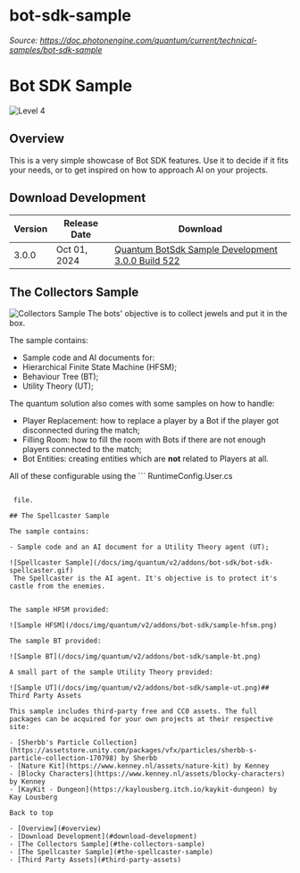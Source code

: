 # bot-sdk-sample

_Source: https://doc.photonengine.com/quantum/current/technical-samples/bot-sdk-sample_

# Bot SDK Sample

![Level 4](/v2/img/docs/levels/level01-beginner_1.5x.png)

## Overview

This is a very simple showcase of Bot SDK features. Use it to decide if it fits your needs, or to get inspired on how to approach AI on your projects.

## Download Development

| Version | Release Date | Download |
| --- | --- | --- |
| 3.0.0 | Oct 01, 2024 | [Quantum BotSdk Sample Development 3.0.0 Build 522](https://dashboard.photonengine.com/download/quantum/quantum-botsdk-sample-development-3.0.0.zip) |

## The Collectors Sample

![Collectors Sample](/docs/img/quantum/v2/addons/bot-sdk/little-guys.gif)
The bots' objective is to collect jewels and put it in the box.


The sample contains:

- Sample code and AI documents for:
- Hierarchical Finite State Machine (HFSM);
- Behaviour Tree (BT);
- Utility Theory (UT);

The quantum solution also comes with some samples on how to handle:

- Player Replacement: how to replace a player by a Bot if the player got disconnected during the match;
- Filling Room: how to fill the room with Bots if there are not enough players connected to the match;
- Bot Entities: creating entities which are **not** related to Players at all.

All of these configurable using the ```
RuntimeConfig.User.cs
```

 file.

## The Spellcaster Sample

The sample contains:

- Sample code and an AI document for a Utility Theory agent (UT);

![Spellcaster Sample](/docs/img/quantum/v2/addons/bot-sdk/bot-sdk-spellcaster.gif)
 The Spellcaster is the AI agent. It's objective is to protect it's castle from the enemies.


The sample HFSM provided:

![Sample HFSM](/docs/img/quantum/v2/addons/bot-sdk/sample-hfsm.png)

The sample BT provided:

![Sample BT](/docs/img/quantum/v2/addons/bot-sdk/sample-bt.png)

A small part of the sample Utility Theory provided:

![Sample UT](/docs/img/quantum/v2/addons/bot-sdk/sample-ut.png)## Third Party Assets

This sample includes third-party free and CC0 assets. The full packages can be acquired for your own projects at their respective site:

- [Sherbb's Particle Collection](https://assetstore.unity.com/packages/vfx/particles/sherbb-s-particle-collection-170798) by Sherbb
- [Nature Kit](https://www.kenney.nl/assets/nature-kit) by Kenney
- [Blocky Characters](https://www.kenney.nl/assets/blocky-characters) by Kenney
- [KayKit - Dungeon](https://kaylousberg.itch.io/kaykit-dungeon) by Kay Lousberg

Back to top

- [Overview](#overview)
- [Download Development](#download-development)
- [The Collectors Sample](#the-collectors-sample)
- [The Spellcaster Sample](#the-spellcaster-sample)
- [Third Party Assets](#third-party-assets)